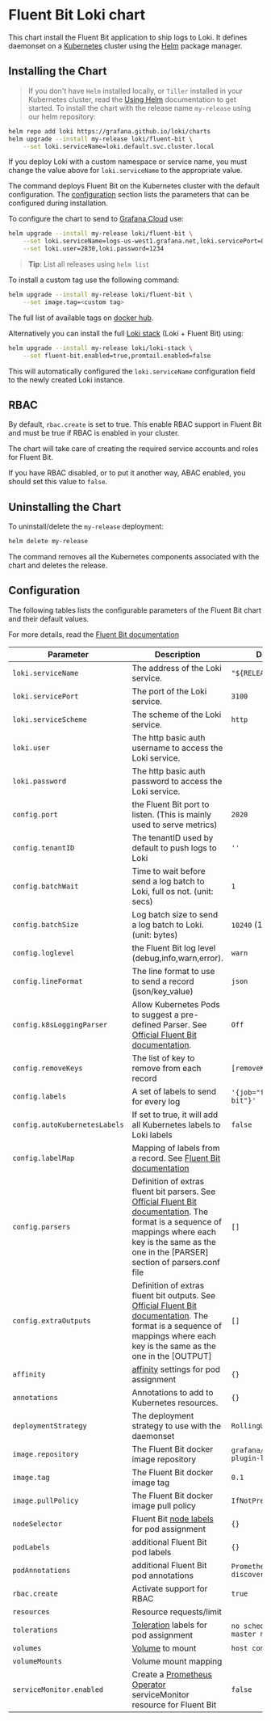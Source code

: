 # Fluent Bit Loki chart

This chart install the Fluent Bit application to ship logs to Loki. It defines daemonset on a [Kubernetes](http://kubernetes.io) cluster using the [Helm](https://helm.sh) package manager.

## Installing the Chart

> If you don't have `Helm` installed locally, or `Tiller` installed in your Kubernetes cluster, read the [Using Helm](https://docs.helm.sh/using_helm/) documentation to get started.
To install the chart with the release name `my-release` using our helm repository:

```bash
helm repo add loki https://grafana.github.io/loki/charts
helm upgrade --install my-release loki/fluent-bit \
    --set loki.serviceName=loki.default.svc.cluster.local
```

If you deploy Loki with a custom namespace or service name, you must change the value above for `loki.serviceName` to the appropriate value.

The command deploys Fluent Bit on the Kubernetes cluster with the default configuration. The [configuration](#configuration) section lists the parameters that can be configured during installation.

To configure the chart to send to [Grafana Cloud](https://grafana.com/products/cloud) use:

```bash
helm upgrade --install my-release loki/fluent-bit \
    --set loki.serviceName=logs-us-west1.grafana.net,loki.servicePort=80,loki.serviceScheme=https \
    --set loki.user=2830,loki.password=1234
```

> **Tip**: List all releases using `helm list`

To install a custom tag use the following command:

```bash
helm upgrade --install my-release loki/fluent-bit \
    --set image.tag=<custom tag>
```

The full list of available tags on [docker hub](https://cloud.docker.com/u/grafana/repository/docker/grafana/fluent-bit-plugin-loki).

Alternatively you can install the full [Loki stack](../loki-stack) (Loki + Fluent Bit) using:

```bash
helm upgrade --install my-release loki/loki-stack \
    --set fluent-bit.enabled=true,promtail.enabled=false
```

This will automatically configured the `loki.serviceName` configuration field to the newly created Loki instance.

## RBAC

By default, `rbac.create` is set to true. This enable RBAC support in Fluent Bit and must be true if RBAC is enabled in your cluster.

The chart will take care of creating the required service accounts and roles for Fluent Bit.

If you have RBAC disabled, or to put it another way, ABAC enabled, you should set this value to `false`.

## Uninstalling the Chart

To uninstall/delete the `my-release` deployment:

```bash
helm delete my-release
```

The command removes all the Kubernetes components associated with the chart and deletes the release.

## Configuration

The following tables lists the configurable parameters of the Fluent Bit chart and their default values.

For more details, read the [Fluent Bit documentation](../../../cmd/fluent-bit/README.md)

| Parameter                | Description                                                                                        | Default                          |
|--------------------------|----------------------------------------------------------------------------------------------------|----------------------------------|
| `loki.serviceName`       | The address of the Loki service.                                                                   | `"${RELEASE}-loki"`              |
| `loki.servicePort`       | The port of the Loki service.                                                                      | `3100`                           |
| `loki.serviceScheme`     | The scheme of the Loki service.                                                                    | `http`                           |
| `loki.user`              | The http basic auth username to access the Loki service.                                           |                                  |
| `loki.password`          | The http basic auth password to access the Loki service.                                           |                                  |
| `config.port`            | the Fluent Bit port to listen. (This is mainly used to serve metrics)                              | `2020`                           |
| `config.tenantID`        | The tenantID used by default to push logs to Loki                                                  | `''`                             |
| `config.batchWait`       | Time to wait before send a log batch to Loki, full os not. (unit: secs)                            | `1`                              |
| `config.batchSize`       | Log batch size to send a log batch to Loki. (unit: bytes)                                          | `10240` (10KiB)                  |
| `config.loglevel`        | the Fluent Bit log level (debug,info,warn,error).                                                  | `warn`                           |
| `config.lineFormat`      | The line format to use to send a record (json/key_value)                                           | `json`                           |
| `config.k8sLoggingParser`| Allow Kubernetes Pods to suggest a pre-defined Parser. See [Official Fluent Bit documentation](https://docs.fluentbit.io/manual/filter/kubernetes#kubernetes-annotations).                                                                                      | `Off`                           |
| `config.removeKeys`      | The list of key to remove from each record                                                         | `[removeKeys,stream]`            |
| `config.labels`          | A set of labels to send for every log                                                              | `'{job="fluent-bit"}'`           |
| `config.autoKubernetesLabels` | If set to true, it will add all Kubernetes labels to Loki labels                                   | `false`                          |
| `config.labelMap`        | Mapping of labels from a record. See [Fluent Bit documentation](../../../cmd/fluent-bit/README.md) |                                  |
| `config.parsers`         | Definition of extras fluent bit parsers. See [Official Fluent Bit documentation](https://docs.fluentbit.io/manual/filter/parser). The format is a sequence of mappings where each key is the same as the one in the [PARSER] section of parsers.conf file       | `[]`                            |
| `config.extraOutputs`    | Definition of extras fluent bit outputs. See [Official Fluent Bit documentation](https://docs.fluentbit.io/manual/pipeline/outputs/). The format is a sequence of mappings where each key is the same as the one in the [OUTPUT]                                | `[]`                            |
| `affinity`               | [affinity][affinity] settings for pod assignment                                                   | `{}`                             |
| `annotations`            | Annotations to add to Kubernetes resources.                                                        | `{}`                             |
| `deploymentStrategy`     | The deployment strategy to use with the daemonset                                                  | `RollingUpdate`                  |
| `image.repository`       | The Fluent Bit docker image repository                                                             | `grafana/fluent-bit-plugin-loki` |
| `image.tag`              | The Fluent Bit docker image tag                                                                    | `0.1`                            |
| `image.pullPolicy`       | The Fluent Bit docker image pull policy                                                            | `IfNotPresent`                   |
| `nodeSelector`           | Fluent Bit [node labels][nodeSelector] for pod assignment                                          | `{}`                             |
| `podLabels`              | additional Fluent Bit pod labels                                                                   | `{}`                             |
| `podAnnotations`         | additional Fluent Bit pod annotations                                                              | `Prometheus discovery`           |
| `rbac.create`            | Activate support for RBAC                                                                          | `true`                           |
| `resources`              | Resource requests/limit                                                                            |                                  |
| `tolerations`            | [Toleration][toleration] labels for pod assignment                                                 | `no schedule on master nodes`    |
| `volumes`                | [Volume]([volumes]) to mount                                                                       | `host containers log`            |
| `volumeMounts`           | Volume mount mapping                                                                               |                                  |
| `serviceMonitor.enabled` | Create a [Prometheus Operator](operator) serviceMonitor resource for Fluent Bit                    | `false`                          |


[toleration]: https://kubernetes.io/docs/concepts/configuration/taint-and-toleration/
[nodeSelector]: https://kubernetes.io/docs/concepts/configuration/assign-pod-node/#nodeselector
[affinity]: https://kubernetes.io/docs/concepts/configuration/assign-pod-node/#affinity-and-anti-affinity
[volumes]: https://kubernetes.io/docs/concepts/storage/volumes/
[operator]: https://github.com/coreos/prometheus-operator
